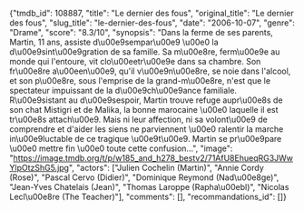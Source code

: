 {"tmdb_id": 108887, "title": "Le dernier des fous", "original_title": "Le dernier des fous", "slug_title": "le-dernier-des-fous", "date": "2006-10-07", "genre": "Drame", "score": "8.3/10", "synopsis": "Dans la ferme de ses parents, Martin, 11 ans, assiste d\u00e9sempar\u00e9 \u00e0 la d\u00e9sint\u00e9gration de sa famille. Sa m\u00e8re, ferm\u00e9e au monde qui l'entoure, vit clo\u00eetr\u00e9e dans sa chambre. Son fr\u00e8re a\u00een\u00e9, qu'il v\u00e9n\u00e8re, se noie dans l'alcool, et son p\u00e8re, sous l'emprise de la grand-m\u00e8re, n'est que le spectateur impuissant de la d\u00e9ch\u00e9ance familiale.  R\u00e9sistant au d\u00e9sespoir, Martin trouve refuge aupr\u00e8s de son chat Mistigri et de Malika, la bonne marocaine \u00e0 laquelle il est tr\u00e8s attach\u00e9. Mais ni leur affection, ni sa volont\u00e9 de comprendre et d'aider les siens ne parviennent \u00e0 ralentir la marche in\u00e9luctable de ce tragique \u00e9t\u00e9. Martin se pr\u00e9pare \u00e0 mettre fin \u00e0 toute cette confusion...", "image": "https://image.tmdb.org/t/p/w185_and_h278_bestv2/71AfU8EhueqRG3JWwYlpOtzShG5.jpg", "actors": ["Julien Cochelin (Martin)", "Annie Cordy (Rose)", "Pascal Cervo (Didier)", "Dominique Reymond (Nad\u00e8ge)", "Jean-Yves Chatelais (Jean)", "Thomas Laroppe (Rapha\u00ebl)", "Nicolas Lecl\u00e8re (The Teacher)"], "comments": [], "recommandations_id": []}